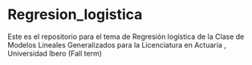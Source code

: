 # Regresion_logistica
Este es el repositorio para el tema de Regresión logística de la Clase de Modelos Lineales Generalizados para la Licenciatura en Actuaría , Universidad Ibero (Fall term)
